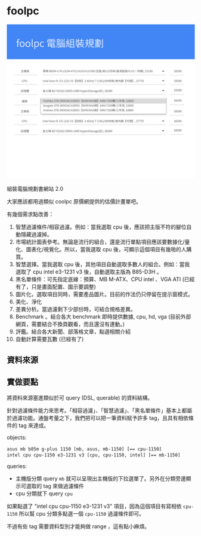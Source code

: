 # foolpc

![](art/foolpc-wireframe.png)

組裝電腦規劃書網站 2.0

大家應該都用過類似 coolpc 原價網提供的估價計畫單吧。

有幾個需求點改善：

1. 智慧過濾條件/相容過濾。例如：當我選取 cpu 後，應該把主版不符的腳位自動隱藏過濾掉。
2. 市場統計圖表參考。無論是流行的組合，還是流行單點項目應該要數據化/量化、圖表化/視覺化。所以，當我選取 cpu 後，可顯示這個項目有幾啪的人購買。
3. 智慧選擇。當我選取 cpu 後，其他項目自動選取多數人的組合。例如：當我選取了 cpu intel e3-1231 v3 後，自動選取主版為 B85-D3H 。
4. 黑名單條件：可先指定底線：預算、MB M-ATX、CPU intel 、VGA ATI (已經有了，只是畫面配置、圖示要調整)
5. 圖片化，選取項目同時，需要產品圖片。目前的作法仍只停留在提示窗模式。
6. 美化、淨化
7. 差異分析。當過濾剩下少部份時，可結合規格差異。
8. Benchmark 。結合各大 benchmark 即時提供數據, cpu, hd, vga (目前外部網頁，需要結合不換頁觀看，而且還沒有連動。)
9. 評鑑。結合各大新聞、部落格文章，點選相關介紹
10. 自動計算需要瓦數 (已經有了)

## 資料來源

## 實做要點

將資料來源塞進類似於可 query (DSL, querable) 的資料結構。

針對過濾條件能力來思考。「相容過濾」、「智慧過濾」、「黑名單條件」基本上都屬於過濾功能。通盤考量之下，我們把可以把一筆資料賦予許多 tag，且具有相依條件的 tag 來達成。

objects:

```
asus mb b85m g-plus 1150 [mb, asus, mb-1150] [== cpu-1150]
intel cpu cpu-1150 e3-1231 v3 [cpu, cpu-1150, intel] [== mb-1150]
```

queries:

* 主機版分類 query `mb` 就可以呈現出主機版的下拉選單了。另外在分類旁邊顯示可選取的 tag 來做過濾條件
* cpu 分類就下 query `cpu`

如果點選了 "intel cpu cpu-1150 e3-1231 v3" 項目，因為這個項目有寫相依 `cpu-1150` 所以幫 cpu 分類多點選一個 `cpu-1150` 過濾條件即可。

不過有些 tag 需要資料型別才能夠做 range ，這有點小麻煩。
